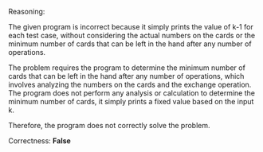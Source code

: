 Reasoning: 

The given program is incorrect because it simply prints the value of k-1 for each test case, without considering the actual numbers on the cards or the minimum number of cards that can be left in the hand after any number of operations.

The problem requires the program to determine the minimum number of cards that can be left in the hand after any number of operations, which involves analyzing the numbers on the cards and the exchange operation. The program does not perform any analysis or calculation to determine the minimum number of cards, it simply prints a fixed value based on the input k.

Therefore, the program does not correctly solve the problem.

Correctness: **False**